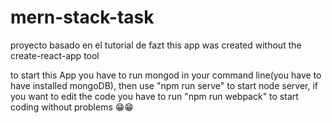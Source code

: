 # mern-stack-task

proyecto basado en el tutorial de fazt 
this app was created without the create-react-app tool

to start this App you have to run mongod in your command line(you have to have installed mongoDB),
then use "npm run serve" to start node server,
if you want to edit the code you have to run "npm run webpack" to start coding without problems 😁😁
